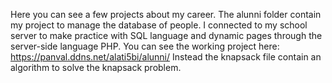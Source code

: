 Here you can see a few projects about my career.
The alunni folder contain my project to manage the database of people. I connected to my school server to make practice with SQL language and dynamic pages through the server-side language PHP.
You can see the working project here: https://panval.ddns.net/alati5bi/alunni/
Instead the knapsack file contain an algorithm to solve the knapsack problem.
